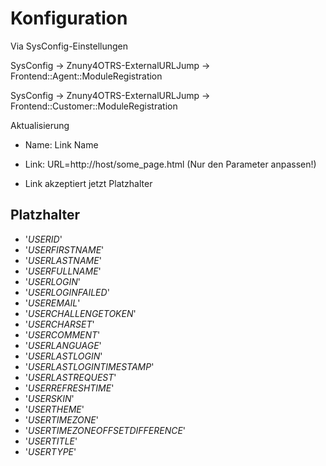 # Konfiguration

Via SysConfig-Einstellungen

SysConfig -> Znuny4OTRS-ExternalURLJump -> Frontend::Agent::ModuleRegistration

SysConfig -> Znuny4OTRS-ExternalURLJump -> Frontend::Customer::ModuleRegistration

Aktualisierung

* Name: Link Name

* Link: URL=http://host/some_page.html (Nur den Parameter anpassen!)
* Link akzeptiert jetzt Platzhalter


## Platzhalter

 - '_USERID_'
 - '_USERFIRSTNAME_'
 - '_USERLASTNAME_'
 - '_USERFULLNAME_'
 - '_USERLOGIN_'
 - '_USERLOGINFAILED_'
 - '_USEREMAIL_'
 - '_USERCHALLENGETOKEN_'
 - '_USERCHARSET_'
 - '_USERCOMMENT_'
 - '_USERLANGUAGE_'
 - '_USERLASTLOGIN_'
 - '_USERLASTLOGINTIMESTAMP_'
 - '_USERLASTREQUEST_'
 - '_USERREFRESHTIME_'
 - '_USERSKIN_'
 - '_USERTHEME_'
 - '_USERTIMEZONE_'
 - '_USERTIMEZONEOFFSETDIFFERENCE_'
 - '_USERTITLE_'
 - '_USERTYPE_'